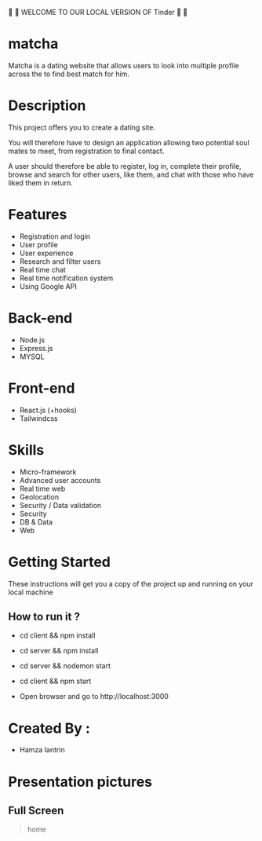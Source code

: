 🍿 🍿 WELCOME TO OUR LOCAL VERSION OF Tinder 🍿 🍿

# matcha

Matcha is a dating website that allows users to look into multiple profile across the to find best match for him.

# Description

This project offers you to create a dating site.

You will therefore have to design an application allowing two potential soul mates to meet, from registration to final contact.

A user should therefore be able to register, log in, complete their profile, browse and search for other users, like them, and chat with those who have liked them in return.

# Features

+ Registration and login
+ User profile
+ User experience
+ Research and filter users
+ Real time chat
+ Real time notification system
+ Using Google API

# Back-end

+ Node.js
+ Express.js
+ MYSQL

# Front-end

+ React.js (+hooks)
+ Tailwindcss

# Skills

+ Micro-framework
+ Advanced user accounts
+ Real time web
+ Geolocation
+ Security / Data validation
+ Security
+ DB & Data
+ Web

# Getting Started

These instructions will get you a copy of the project up and running on your local machine

## How to run it ?

+ cd client && npm install

+ cd server && npm install

+ cd server && nodemon start

+ cd client && npm start

+ Open browser and go to http://localhost:3000

# Created By :

+ Hamza Iantrin

# Presentation pictures

## Full Screen

> home
